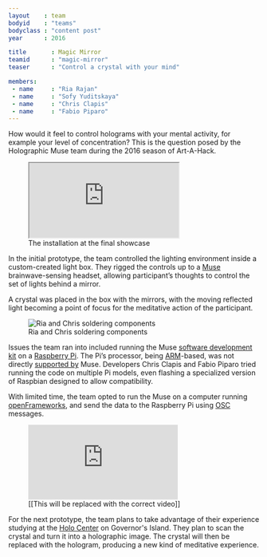 ```yaml
---
layout    : team
bodyid    : "teams"
bodyclass : "content post"
year      : 2016

title       : Magic Mirror
teamid      : "magic-mirror"
teaser		: "Control a crystal with your mind"

members:
 - name     : "Ria Rajan"
 - name     : "Sofy Yuditskaya"
 - name     : "Chris Clapis"
 - name     : "Fabio Piparo"
---
```


How would it feel to control holograms with your mental activity, for example your level of concentration? This is the question posed by the Holographic Muse team during the 2016 season of Art-A-Hack.

<figure class="video ratio-54 with-caption">
	<iframe src="https://player.vimeo.com/video/175638114"></iframe>
	<figcaption>The installation at the final showcase</figcaption>
</figure>

In the initial prototype, the team controlled the lighting environment inside a custom-created light box. They rigged the controls up to a [Muse](http://www.choosemuse.com/) brainwave-sensing headset, allowing participant’s thoughts to control the set of lights behind a mirror.

A crystal was placed in the box with the mirrors, with the moving reflected light becoming a point of focus for the meditative action of the participant.

<figure>
	<img src="/images/teams/2016/magic-mirror/ria-chris.jpg" alt="Ria and Chris soldering components" />
	<figcaption>Ria and Chris soldering components</figcaption>
</figure>

Issues the team ran into included running the Muse [software development kit](http://www.choosemuse.com/developer-kit/) on a [Raspberry Pi](https://www.raspberrypi.org/). The Pi’s processor, being [ARM](https://en.wikipedia.org/wiki/ARM_architecture)-based, was not directly [supported by](http://forum.choosemuse.com/t/interfacing-muse-with-rasperry-pi-or-arduino/202) Muse. Developers Chris Clapis and Fabio Piparo tried running the code on multiple Pi models, even flashing a specialized version of Raspbian designed to allow compatibility.

With limited time, the team opted to run the Muse on a computer running [openFrameworks](http://openframeworks.cc/), and send the data to the Raspberry Pi using [OSC](http://opensoundcontrol.org/introduction-osc) messages.

<figure class="video ratio-54 with-caption">
	<iframe src="https://www.youtube.com/embed/kPY_Z_8Vg9s" frameborder="0" allowfullscreen></iframe>
	<figcaption>[[This will be replaced with the correct video]]</figcaption>
</figure>

For the next prototype, the team plans to take advantage of their experience studying at the [Holo Center](http://holocenter.org/) on Governor's Island. They plan to scan the crystal and turn it into a holographic image. The crystal will then be replaced with the hologram, producing a new kind of meditative experience.